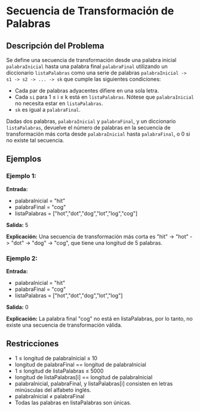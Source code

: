 # Secuencia de Transformación de Palabras

## Descripción del Problema

Se define una secuencia de transformación desde una palabra inicial `palabraInicial` hasta una palabra final `palabraFinal` utilizando un diccionario `listaPalabras` como una serie de palabras `palabraInicial -> s1 -> s2 -> ... -> sk` que cumple las siguientes condiciones:

- Cada par de palabras adyacentes difiere en una sola letra.
- Cada `si` para 1 ≤ i ≤ k está en `listaPalabras`. Nótese que `palabraInicial` no necesita estar en `listaPalabras`.
- `sk` es igual a `palabraFinal`.

Dadas dos palabras, `palabraInicial` y `palabraFinal`, y un diccionario `listaPalabras`, devuelve el número de palabras en la secuencia de transformación más corta desde `palabraInicial` hasta `palabraFinal`, o 0 si no existe tal secuencia.

## Ejemplos

### Ejemplo 1:

**Entrada:** 
- palabraInicial = "hit"
- palabraFinal = "cog"
- listaPalabras = ["hot","dot","dog","lot","log","cog"]

**Salida:** 5

**Explicación:** Una secuencia de transformación más corta es "hit" -> "hot" -> "dot" -> "dog" -> "cog", que tiene una longitud de 5 palabras.

### Ejemplo 2:

**Entrada:**
- palabraInicial = "hit"
- palabraFinal = "cog"
- listaPalabras = ["hot","dot","dog","lot","log"]

**Salida:** 0

**Explicación:** La palabra final "cog" no está en listaPalabras, por lo tanto, no existe una secuencia de transformación válida.

## Restricciones

- 1 ≤ longitud de palabraInicial ≤ 10
- longitud de palabraFinal == longitud de palabraInicial
- 1 ≤ longitud de listaPalabras ≤ 5000
- longitud de listaPalabras[i] == longitud de palabraInicial
- palabraInicial, palabraFinal, y listaPalabras[i] consisten en letras minúsculas del alfabeto inglés.
- palabraInicial ≠ palabraFinal
- Todas las palabras en listaPalabras son únicas.